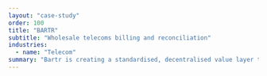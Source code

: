 ```yaml
---
layout: "case-study"
order: 100
title: "BARTR"
subtitle: "Wholesale telecoms billing and reconciliation"
industries:
  - name: "Telecom"
summary: "Bartr is creating a standardised, decentralised value layer that brings together global telecoms"
---
```


